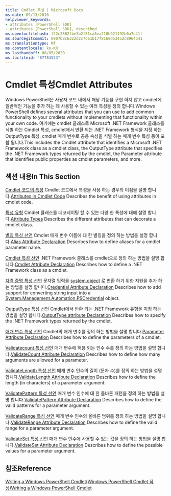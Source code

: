 ```yaml
---
title: Cmdlet 특성 | Microsoft Docs
ms.date: 09/13/2016
helpviewer_keywords:
- attributes [PowerShell SDK]
- attributes [PowerShell SDK], described
ms.openlocfilehash: f22c2882fbe5b2f51ca5ea218b921192b0a7d41f
ms.sourcegitcommit: 0907b8c6322d2c7c61b17f8168d53452c8964b41
ms.translationtype: MT
ms.contentlocale: ko-KR
ms.lasthandoff: 08/05/2020
ms.locfileid: "87784523"
---
```

# <a name="cmdlet-attributes"></a><span data-ttu-id="4387c-102">Cmdlet 특성</span><span class="sxs-lookup"><span data-stu-id="4387c-102">Cmdlet Attributes</span></span>

<span data-ttu-id="4387c-103">Windows PowerShell은 사용자 코드 내에서 해당 기능을 구현 하지 않고 cmdlet에 일반적인 기능을 추가 하는 데 사용할 수 있는 여러 특성을 정의 합니다.</span><span class="sxs-lookup"><span data-stu-id="4387c-103">Windows PowerShell defines several attributes that you can use to add common functionality to your cmdlets without implementing that functionality within your own code.</span></span> <span data-ttu-id="4387c-104">여기에는 cmdlet 클래스로 Microsoft .NET Framework 클래스를 식별 하는 Cmdlet 특성, cmdlet에서 반환 되는 .NET Framework 형식을 지정 하는 OutputType 특성, cmdlet 매개 변수로 공용 속성을 식별 하는 매개 변수 특성 등이 포함 됩니다.</span><span class="sxs-lookup"><span data-stu-id="4387c-104">This includes the Cmdlet attribute that identifies a Microsoft .NET Framework class as a cmdlet class, the OutputType attribute that specifies the .NET Framework types returned by the cmdlet, the Parameter attribute that identifies public properties as cmdlet parameters, and more.</span></span>

## <a name="in-this-section"></a><span data-ttu-id="4387c-105">섹션 내용</span><span class="sxs-lookup"><span data-stu-id="4387c-105">In This Section</span></span>

<span data-ttu-id="4387c-106">[Cmdlet 코드의 특성](./attributes-in-cmdlet-code.md) Cmdlet 코드에서 특성을 사용 하는 경우의 이점을 설명 합니다.</span><span class="sxs-lookup"><span data-stu-id="4387c-106">[Attributes in Cmdlet Code](./attributes-in-cmdlet-code.md) Describes the benefit of using attributes in cmdlet code.</span></span>

<span data-ttu-id="4387c-107">[특성 유형](./attribute-types.md) Cmdlet 클래스를 데코레이팅 할 수 있는 다양 한 특성에 대해 설명 합니다.</span><span class="sxs-lookup"><span data-stu-id="4387c-107">[Attribute Types](./attribute-types.md) Describes the different attributes that can decorate a cmdlet class.</span></span>

<span data-ttu-id="4387c-108">[별칭 특성 선언](./alias-attribute-declaration.md) Cmdlet 매개 변수 이름에 대 한 별칭을 정의 하는 방법을 설명 합니다.</span><span class="sxs-lookup"><span data-stu-id="4387c-108">[Alias Attribute Declaration](./alias-attribute-declaration.md) Describes how to define aliases for a cmdlet parameter name.</span></span>

<span data-ttu-id="4387c-109">[Cmdlet 특성 선언](./cmdlet-attribute-declaration.md) .NET Framework 클래스를 cmdlet으로 정의 하는 방법을 설명 합니다.</span><span class="sxs-lookup"><span data-stu-id="4387c-109">[Cmdlet Attribute Declaration](./cmdlet-attribute-declaration.md) Describes how to define a .NET Framework class as a cmdlet.</span></span>

<span data-ttu-id="4387c-110">[자격 증명 특성 선언](./credential-attribute-declaration.md) 문자열 입력을 [system.object](/dotnet/api/System.Management.Automation.PSCredential) 로 변환 하기 위한 지원을 추가 하는 방법을 설명 합니다.</span><span class="sxs-lookup"><span data-stu-id="4387c-110">[Credential Attribute Declaration](./credential-attribute-declaration.md) Describes how to add support for converting string input into a [System.Management.Automation.PSCredential](/dotnet/api/System.Management.Automation.PSCredential) object.</span></span>

<span data-ttu-id="4387c-111">[OutputType 특성 선언](./outputtype-attribute-declaration.md) Cmdlet에서 반환 되는 .NET Framework 유형을 지정 하는 방법을 설명 합니다.</span><span class="sxs-lookup"><span data-stu-id="4387c-111">[OutputType attribute Declaration](./outputtype-attribute-declaration.md) Describes how to specify the .NET Framework types returned by the cmdlet.</span></span>

<span data-ttu-id="4387c-112">[매개 변수 특성 선언](./parameter-attribute-declaration.md) Cmdlet의 매개 변수를 정의 하는 방법을 설명 합니다.</span><span class="sxs-lookup"><span data-stu-id="4387c-112">[Parameter Attribute Declaration](./parameter-attribute-declaration.md) Describes how to define the parameters of a cmdlet.</span></span>

<span data-ttu-id="4387c-113">[Validatecount 특성 선언](./validatecount-attribute-declaration.md) 매개 변수에 허용 되는 인수 수를 정의 하는 방법을 설명 합니다.</span><span class="sxs-lookup"><span data-stu-id="4387c-113">[ValidateCount Attribute Declaration](./validatecount-attribute-declaration.md) Describes how to define how many arguments are allowed for a parameter.</span></span>

<span data-ttu-id="4387c-114">[ValidateLength 특성 선언](./validatelength-attribute-declaration.md) 매개 변수 인수의 길이 (문자 수)를 정의 하는 방법을 설명 합니다.</span><span class="sxs-lookup"><span data-stu-id="4387c-114">[ValidateLength Attribute Declaration](./validatelength-attribute-declaration.md) Describes how to define the length (in characters) of a parameter argument.</span></span>

<span data-ttu-id="4387c-115">[ValidatePattern 특성 선언](./validatepattern-attribute-declaration.md) 매개 변수 인수에 대 한 올바른 패턴을 정의 하는 방법을 설명 합니다.</span><span class="sxs-lookup"><span data-stu-id="4387c-115">[ValidatePattern Attribute Declaration](./validatepattern-attribute-declaration.md) Describes how to define the valid patterns for a parameter argument.</span></span>

<span data-ttu-id="4387c-116">[ValidateRange 특성 선언](./validaterange-attribute-declaration.md) 매개 변수 인수의 올바른 범위를 정의 하는 방법을 설명 합니다.</span><span class="sxs-lookup"><span data-stu-id="4387c-116">[ValidateRange Attribute Declaration](./validaterange-attribute-declaration.md) Describes how to define the valid range for a parameter argument.</span></span>

<span data-ttu-id="4387c-117">[ValidateSet 특성 선언](./validateset-attribute-declaration.md) 매개 변수 인수에 사용할 수 있는 값을 정의 하는 방법을 설명 합니다.</span><span class="sxs-lookup"><span data-stu-id="4387c-117">[ValidateSet Attribute Declaration](./validateset-attribute-declaration.md) Describes how to define the possible values for a parameter argument.</span></span>

## <a name="reference"></a><span data-ttu-id="4387c-118">참조</span><span class="sxs-lookup"><span data-stu-id="4387c-118">Reference</span></span>

[<span data-ttu-id="4387c-119">Writing a Windows PowerShell Cmdlet(Windows PowerShell Cmdlet 작성)</span><span class="sxs-lookup"><span data-stu-id="4387c-119">Writing a Windows PowerShell Cmdlet</span></span>](./writing-a-windows-powershell-cmdlet.md)
